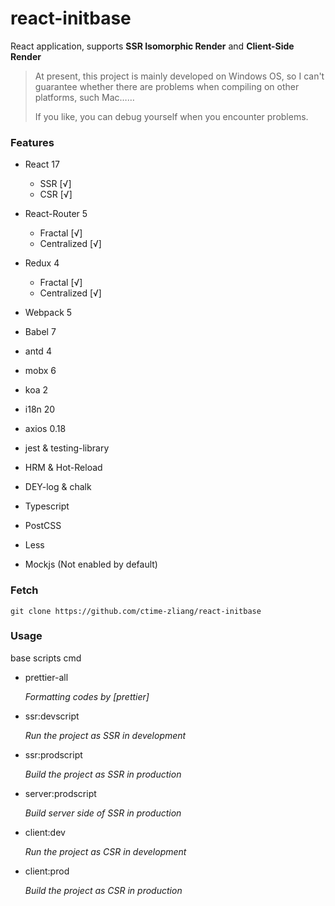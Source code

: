 # react-initbase

React application, supports **SSR Isomorphic Render** and **Client-Side Render**

> At present, this project is mainly developed on Windows OS, so I can't guarantee whether there are problems when compiling on other platforms, such Mac……
>
> If you like, you can debug yourself when you encounter problems.

### Features

-   React 17
    -   SSR [√]
    -   CSR [√]
-   React-Router 5
    -   Fractal [√]
    -   Centralized [√]
-   Redux 4

    -   Fractal [√]
    -   Centralized [√]
-   Webpack 5
-   Babel 7
-   antd 4
-   mobx 6
-   koa 2
-   i18n 20
-   axios 0.18
-   jest & testing-library
-   HRM & Hot-Reload
-   DEY-log & chalk
-   Typescript
-   PostCSS
-   Less
-   Mockjs (Not enabled by default)

### Fetch

```
git clone https://github.com/ctime-zliang/react-initbase
```

### Usage

base scripts cmd

-   prettier-all

    _Formatting codes by [prettier]_

-   ssr:devscript

    _Run the project as SSR in development_

-   ssr:prodscript

    _Build the project as SSR in production_

-   server:prodscript

    _Build server side of SSR in production_

-   client:dev

    _Run the project as CSR in development_

-   client:prod

    _Build the project as CSR in production_
